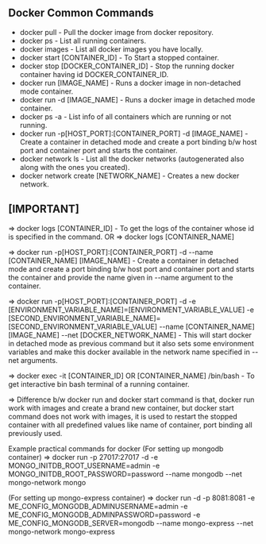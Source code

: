 Docker Common Commands
----------------------

- docker pull - Pull the docker image from docker repository.
- docker ps - List all running containers.
- docker images - List all docker images you have locally.
- docker start [CONTAINER_ID] - To Start a stopped container.
- docker stop [DOCKER_CONTAINER_ID] - Stop the running docker container having id DOCKER_CONTAINER_ID.
- docker run [IMAGE_NAME] - Runs a docker image in non-detached mode container.
- docker run -d [IMAGE_NAME] - Runs a docker image in detached mode container.
- docker ps -a - List info of all containers which are running or not running.
- docker run -p[HOST_PORT]:[CONTAINER_PORT] -d [IMAGE_NAME] - Create a container in detached mode and create a port binding b/w host port and container port and starts the container.
- docker network ls - List all the docker networks (autogenerated also along with the ones you created).
- docker network create [NETWORK_NAME] - Creates a new docker network.

[IMPORTANT]
------------
=> docker logs [CONTAINER_ID] - To get the logs of the container whose id is specified in the command.
OR
=> docker logs [CONTAINER_NAME]

=> docker run -p[HOST_PORT]:[CONTAINER_PORT] -d --name [CONTAINER_NAME] [IMAGE_NAME] - Create a container in detached mode and create a port binding b/w host port and container port and starts the container and provide the name given in --name argument to the container.

=> docker run -p[HOST_PORT]:[CONTAINER_PORT] -d -e [ENVIRONMENT_VARIABLE_NAME]=[ENVIRONMENT_VARIABLE_VALUE] -e [SECOND_ENVIRONMENT_VARIABLE_NAME]=[SECOND_ENVIRONMENT_VARIABLE_VALUE] --name [CONTAINER_NAME] [IMAGE_NAME] --net [DOCKER_NETWORK_NAME] - This will start docker in detached mode as previous command but it also sets some environment variables and make this docker available in the network name specified in --net arguments.

=> docker exec -it [CONTAINER_ID] OR [CONTAINER_NAME] /bin/bash - To get interactive bin bash terminal of a running container.

=> Difference b/w docker run and docker start command is that, docker run work with images and create a brand new container, but docker start command does not work with images, it is used to restart the stopped container with all predefined values like name of container, port binding all previously used.

Example practical commands for docker
(For setting up mongodb container)
=> docker run -p 27017:27017 -d -e MONGO_INITDB_ROOT_USERNAME=admin -e MONGO_INITDB_ROOT_PASSWORD=password --name mongodb --net mongo-network mongo

(For setting up mongo-express container)
=> docker run -d -p 8081:8081 -e ME_CONFIG_MONGODB_ADMINUSERNAME=admin -e ME_CONFIG_MONGODB_ADMINPASSWORD=password -e ME_CONFIG_MONGODB_SERVER=mongodb --name mongo-express --net mongo-network mongo-express
